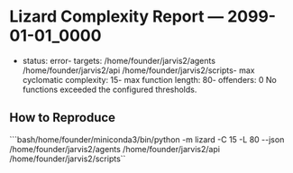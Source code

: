 # Lizard Complexity Report — 2099-01-01_0000

- status: error- targets: /home/founder/jarvis2/agents /home/founder/jarvis2/api /home/founder/jarvis2/scripts- max cyclomatic complexity: 15- max function length: 80- offenders: 0
No functions exceeded the configured thresholds.

## How to Reproduce
```bash/home/founder/miniconda3/bin/python -m lizard -C 15 -L 80 --json /home/founder/jarvis2/agents /home/founder/jarvis2/api /home/founder/jarvis2/scripts``
